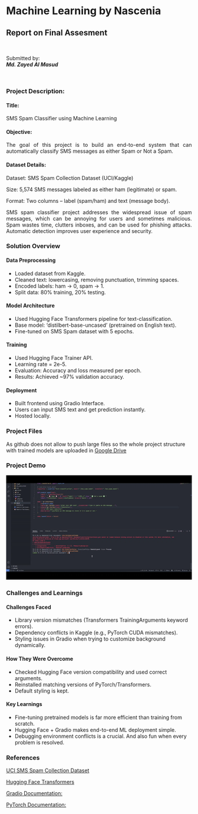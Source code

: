 # Machine Learning by Nascenia

## Report on Final Assesment

<br>

Submitted by: <br>
***Md. Zayed Al Masud***


<br>

### Project Description:

#### Title: 
SMS Spam Classifier using Machine Learning
#### Objective: 
<p style="text-align: justify">
The goal of this project is to build an end-to-end system that can automatically classify 
SMS messages as either Spam or Not a Spam.
</p>

#### Dataset Details: 
Dataset: SMS Spam Collection Dataset (UCI/Kaggle) <br>

Size: 5,574 SMS messages labeled as either ham (legitimate) or spam. <br>

Format: Two columns – label (spam/ham) and text (message body).
<p style="text-align: justify">
SMS spam classifier project addresses the widespread issue of spam messages, which 
can be annoying for users and sometimes malicious. Spam wastes time, clutters 
inboxes, and can be used for phishing attacks. Automatic detection improves user 
experience and security. 
</p>

### Solution Overview 
#### Data Preprocessing 
<ul> 
	<li>Loaded dataset from Kaggle.</li>
	<li>Cleaned text: lowercasing, removing punctuation, trimming spaces. </li>
	<li>Encoded labels: ham → 0, spam → 1. </li>
	<li>Split data: 80% training, 20% testing. </li>
</ul>

#### Model Architecture 
<ul> 
	<li>Used Hugging Face Transformers pipeline for text-classification.</li>
	<li>Base model: ‘distilbert-base-uncased’ (pretrained on English text). </li>
	<li>Fine-tuned on SMS Spam dataset with 5 epochs. </li>
</ul>

#### Training
<ul> 
	<li> Used Hugging Face Trainer API.</li>
	<li>Learning rate = 2e-5. </li>
	<li>Evaluation: Accuracy and loss measured per epoch. </li>
	<li> Results: Achieved ~97% validation accuracy.</li>
</ul>

#### Deployment
<ul> 
	<li> Built frontend using Gradio Interface.</li>
	<li>Users can input SMS text and get prediction instantly.  </li>
	<li> Hosted locally. </li>

</ul>

### Project Files
As github does not allow to push large files so the whole project structure with trained models are uploaded in [Google Drive](https://drive.google.com/drive/folders/1T7_Qba9Ak2YdCx3lFyNDJUiRrY3lRbQL?usp=sharing)

### Project Demo
<div>
<img src = "./Final_Assessment_demo.gif">
</div>

### Challenges and Learnings

#### Challenges Faced
<ul> 
	<li>Library version mismatches (Transformers TrainingArguments keyword errors).  </li>
	<li>Dependency conflicts in Kaggle (e.g., PyTorch CUDA mismatches). </li>
	<li>Styling issues in Gradio when trying to customize background dynamically. </li>

</ul>

#### How They Were Overcome
<ul> 
	<li>Checked Hugging Face version compatibility and used correct arguments. </li>
	<li>Reinstalled matching versions of PyTorch/Transformers. </li>
	<li>Default styling is kept.  </li>

</ul>

#### Key Learnings 
<ul> 
	<li>Fine-tuning pretrained models is far more efficient than training from scratch. </li>
	<li>Hugging Face + Gradio makes end-to-end ML deployment simple.  </li>
	<li>Debugging environment conflicts is a crucial. And also fun when every 
problem is resolved. </li>
</ul>


### References 

[UCI SMS Spam Collection Dataset](https://www.kaggle.com/datasets/uciml/sms-spam-collection-dataset) 

[Hugging Face Transformers](https://huggingface.co/transformers/)
	
[Gradio Documentation:](https://gradio.app/docs/)  
	
[PyTorch Documentation:](https://pytorch.org/docs/stable/) 

